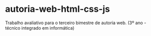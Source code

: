 # autoria-web-html-css-js
Trabalho avaliativo para o terceiro bimestre de autoria web. (3º ano - técnico integrado em informática)

